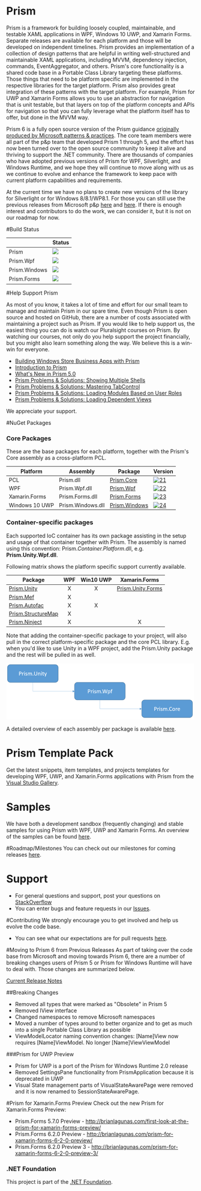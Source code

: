 # Prism
Prism is a framework for building loosely coupled, maintainable, and testable XAML applications in WPF, Windows 10 UWP, and Xamarin Forms. Separate releases are available for each platform and those will be developed on independent timelines. Prism provides an implementation of a collection of design patterns that are helpful in writing well-structured and maintainable XAML applications, including MVVM, dependency injection, commands, EventAggregator, and others. Prism's core functionality is a shared code base in a Portable Class Library targeting these platforms. Those things that need to be platform specific are implemented in the respective libraries for the target platform. Prism also provides great integration of these patterns with the target platform. For example, Prism for UWP and Xamarin Forms allows you to use an abstraction for navigation that is unit testable, but that layers on top of the platform concepts and APIs for navigation so that you can fully leverage what the platform itself has to offer, but done in the MVVM way.

Prism 6 is a fully open source version of the Prism guidance [originally produced by Microsoft patterns & practices](http://blogs.msdn.com/b/dotnet/archive/2015/03/19/prism-grows-up.aspx). The core team members were all part of the p&p team that developed Prism 1 through 5, and the effort has now been turned over to the open source community to keep it alive and thriving to support the .NET community. There are thousands of companies who have adopted previous versions of Prism for WPF, Silverlight, and Windows Runtime, and we hope they will continue to move along with us as we continue to evolve and enhance the framework to keep pace with current platform capabilities and requirements.

At the current time we have no plans to create new versions of the library for Silverlight or for Windows 8/8.1/WP8.1. For those you can still use the previous releases from Microsoft p&p [here](https://msdn.microsoft.com/en-us/library/Gg430869%28v=PandP.40%29.aspx) and [here](http://prismwindowsruntime.codeplex.com/). If there is enough interest and contributors to do the work, we can consider it, but it is not on our roadmap for now.

#Build Status

|          | Status |
| -------- | ------ |
| Prism | <img src="https://ci.appveyor.com/api/projects/status/pn4fcaghmlwueu52/branch/master?svg=true"/> |
| Prism.Wpf | <img src="https://ci.appveyor.com/api/projects/status/4lt3n2wf5m2efms7/branch/master?svg=true" /> |
| Prism.Windows | <img src="https://ci.appveyor.com/api/projects/status/j04r6a45fi2f9pv4/branch/master?svg=true" /> |
| Prism.Forms | <img src="https://ci.appveyor.com/api/projects/status/6ly53jgvwx62bm9u/branch/master?svg=true" /> |

#Help Support Prism

As most of you know, it takes a lot of time and effort for our small team to manage and maintain Prism in our spare time.  Even though Prism is open source and hosted on GitHub, there are a number of costs associated with maintaining a project such as Prism.  If you would like to help support us, the easiest thing you can do is watch our Pluralsight courses on Prism.  By watching our courses, not only do you help support the project financially, but you might also learn something along the way.  We believe this is a win-win for everyone.

* [Building Windows Store Business Apps with Prism](https://app.pluralsight.com/library/courses/building-windows-store-business-applications-prism/table-of-contents)
* [Introduction to Prism](https://app.pluralsight.com/library/courses/prism-introduction/table-of-contents)
* [What's New in Prism 5.0](https://app.pluralsight.com/library/courses/prism-50-whats-new/table-of-contents)
* [Prism Problems & Solutions: Showing Multiple Shells](https://app.pluralsight.com/library/courses/prism-showing-multiple-shells/table-of-contents)
* [Prism Problems & Solutions: Mastering TabControl](https://app.pluralsight.com/library/courses/prism-mastering-tabcontrol/table-of-contents)
* [Prism Problems & Solutions: Loading Modules Based on User Roles](https://app.pluralsight.com/library/courses/prism-loading-modules-user-roles/table-of-contents)
* [Prism Problems & Solutions: Loading Dependent Views](https://app.pluralsight.com/library/courses/prism-problems-solutions/table-of-contents)

We appreciate your support.

#NuGet Packages
### Core Packages

These are the base packages for each platform, together with the Prism's Core assembly as a cross-platform PCL.

| Platform | Assembly | Package | Version |
| -------- | -------- | ------- | ------- |
| PCL | Prism.dll | [Prism.Core][1] | [![21]][1] |
| WPF | Prism.Wpf.dll | [Prism.Wpf][2] | [![22]][2] |
| Xamarin.Forms | Prism.Forms.dll | [Prism.Forms][3] | [![23]][3] |
| Windows 10 UWP | Prism.Windows.dll | [Prism.Windows][4] | [![24]][4] |

### Container-specific packages

Each supported IoC container has its own package assisting in the setup and usage of that container together with Prism. The assembly is named using this convention: Prism.*Container.Platform*.dll, e.g. **Prism.Unity.Wpf.dll**. 

Following matrix shows the platform specific support currently available.

| Package               | WPF | Win10 UWP | Xamarin.Forms |
|-----------------------|:---:|:---:|:---:|
| [Prism.Unity][5]      |  X  |  X  |  [Prism.Unity.Forms][10]  |
| [Prism.Mef][6]        |  X  |     |     |
| [Prism.Autofac][7]    |  X  |  X  |     |
| [Prism.StructureMap][8]| X  |     |     |
| [Prism.Ninject][9]    |  X  |     |  X  |

Note that adding the container-specific package to your project, will also pull in the correct platform-specific package and the core PCL library. E.g. when you'd like to use Unity in a WPF project, add the Prism.Unity package and the rest will be pulled in as well.

![NuGet package tree](Documentation/images/NuGetPackageTree.png)

A detailed overview of each assembly per package is available [here](Documentation/DownloadandSetupPrism.md#overview-of-assemblies).

# Prism Template Pack
Get the latest snippets, item templates, and projects templates for developing WPF, UWP, and Xamarin.Forms applications with Prism from the [Visual Studio Gallery](https://visualstudiogallery.msdn.microsoft.com/e7b6bde2-ba59-43dd-9d14-58409940ffa0).

# Samples
We have both a development sandbox (frequently changing) and stable samples for using Prism with WPF, UWP and Xamarin Forms. An overview of the samples can be found [here](Sandbox/README.md).

#Roadmap/Milestones
You can check out our milestones for coming releases [here](https://github.com/PrismLibrary/Prism/milestones).

# Support
- For general questions and support, post your questions on [StackOverflow](http://stackoverflow.com/questions/tagged/prism)
- You can enter bugs and feature requests in our [Issues](https://github.com/PrismLibrary/Prism/issues).

#Contributing
We strongly encourage you to get involved and help us evolve the code base. 
- You can see what our expectations are for pull requests [here](https://github.com/PrismLibrary/Prism/blob/master/CONTRIBUTE.md).

#Moving to Prism 6 from Previous Releases
As part of taking over the code base from Microsoft and moving towards Prism 6, there are a number of breaking changes users of Prism 5 or Prism for Windows Runtime will have to deal with. Those changes are summarized below.

[Current Release Notes](https://github.com/PrismLibrary/Prism/wiki/Release-Notes---6.1.0)

##Breaking Changes
- Removed all types that were marked as "Obsolete" in Prism 5
- Removed IView interface
- Changed namespaces to remove Microsoft namespaces
- Moved a number of types around to better organize and to get as much into a single Portable Class Library as possible
- ViewModelLocator naming convention changes: [Name]View now requires [Name]ViewModel.  No longer [Name]ViewViewModel

###Prism for UWP Preview
- Prism for UWP is a port of the Prism for Windows Runtime 2.0 release
- Removed SettingsPane functionality from PrismApplication because it is deprecated in UWP
- Visual State management parts of VisualStateAwarePage were removed and it is now renamed to SessionStateAwarePage. 

#Prism for Xamarin.Forms Preview
Check out the new Prism for Xamarin.Forms Preview:
* Prism.Forms 5.7.0 Preview - http://brianlagunas.com/first-look-at-the-prism-for-xamarin-forms-preview/
* Prism.Forms 6.2.0 Preview - http://brianlagunas.com/prism-for-xamarin-forms-6-2-0-preview/
* Prism.Forms 6.2.0 Preview 3 - http://brianlagunas.com/prism-for-xamarin-forms-6-2-0-preview-3/

### .NET Foundation

This project is part of the [.NET Foundation](http://www.dotnetfoundation.org/projects).


[1]: https://www.nuget.org/packages/Prism.Core/
[2]: https://www.nuget.org/packages/Prism.Wpf/
[3]: https://www.nuget.org/packages/Prism.Forms/
[4]: https://www.nuget.org/packages/Prism.Windows/
[5]: https://www.nuget.org/packages/Prism.Unity/
[6]: https://www.nuget.org/packages/Prism.Mef/
[7]: https://www.nuget.org/packages/Prism.Autofac/
[8]: https://www.nuget.org/packages/Prism.StructureMap/
[9]: https://www.nuget.org/packages/Prism.Ninject/
[10]: https://www.nuget.org/packages/Prism.Unity.Forms/

[21]: https://img.shields.io/nuget/vpre/Prism.Core.svg
[22]: https://img.shields.io/nuget/vpre/Prism.Wpf.svg
[23]: https://img.shields.io/nuget/vpre/Prism.Forms.svg
[24]: https://img.shields.io/nuget/vpre/Prism.Windows.svg
